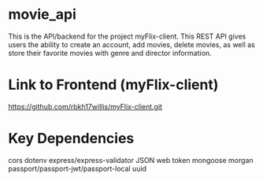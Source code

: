 # movie_api
This is the API/backend for the project myFlix-client. This REST API gives users the ability to create an account, add movies, delete movies, as well as store their favorite movies with genre and director information. 
# Link to Frontend (myFlix-client)
https://github.com/rbkh17willis/myFlix-client.git
# Key Dependencies 
cors
dotenv
express/express-validator
JSON web token
mongoose
morgan
passport/passport-jwt/passport-local
uuid
